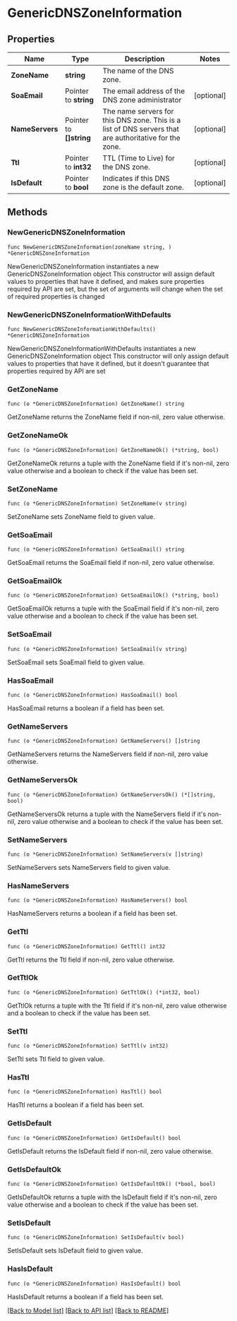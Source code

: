# GenericDNSZoneInformation

## Properties

Name | Type | Description | Notes
------------ | ------------- | ------------- | -------------
**ZoneName** | **string** | The name of the DNS zone. | 
**SoaEmail** | Pointer to **string** | The email address of the DNS zone administrator | [optional] 
**NameServers** | Pointer to **[]string** | The name servers for this DNS zone. This is a list of DNS servers that are authoritative for the zone. | [optional] 
**Ttl** | Pointer to **int32** | TTL (Time to Live) for the DNS zone. | [optional] 
**IsDefault** | Pointer to **bool** | Indicates if this DNS zone is the default zone. | [optional] 

## Methods

### NewGenericDNSZoneInformation

`func NewGenericDNSZoneInformation(zoneName string, ) *GenericDNSZoneInformation`

NewGenericDNSZoneInformation instantiates a new GenericDNSZoneInformation object
This constructor will assign default values to properties that have it defined,
and makes sure properties required by API are set, but the set of arguments
will change when the set of required properties is changed

### NewGenericDNSZoneInformationWithDefaults

`func NewGenericDNSZoneInformationWithDefaults() *GenericDNSZoneInformation`

NewGenericDNSZoneInformationWithDefaults instantiates a new GenericDNSZoneInformation object
This constructor will only assign default values to properties that have it defined,
but it doesn't guarantee that properties required by API are set

### GetZoneName

`func (o *GenericDNSZoneInformation) GetZoneName() string`

GetZoneName returns the ZoneName field if non-nil, zero value otherwise.

### GetZoneNameOk

`func (o *GenericDNSZoneInformation) GetZoneNameOk() (*string, bool)`

GetZoneNameOk returns a tuple with the ZoneName field if it's non-nil, zero value otherwise
and a boolean to check if the value has been set.

### SetZoneName

`func (o *GenericDNSZoneInformation) SetZoneName(v string)`

SetZoneName sets ZoneName field to given value.


### GetSoaEmail

`func (o *GenericDNSZoneInformation) GetSoaEmail() string`

GetSoaEmail returns the SoaEmail field if non-nil, zero value otherwise.

### GetSoaEmailOk

`func (o *GenericDNSZoneInformation) GetSoaEmailOk() (*string, bool)`

GetSoaEmailOk returns a tuple with the SoaEmail field if it's non-nil, zero value otherwise
and a boolean to check if the value has been set.

### SetSoaEmail

`func (o *GenericDNSZoneInformation) SetSoaEmail(v string)`

SetSoaEmail sets SoaEmail field to given value.

### HasSoaEmail

`func (o *GenericDNSZoneInformation) HasSoaEmail() bool`

HasSoaEmail returns a boolean if a field has been set.

### GetNameServers

`func (o *GenericDNSZoneInformation) GetNameServers() []string`

GetNameServers returns the NameServers field if non-nil, zero value otherwise.

### GetNameServersOk

`func (o *GenericDNSZoneInformation) GetNameServersOk() (*[]string, bool)`

GetNameServersOk returns a tuple with the NameServers field if it's non-nil, zero value otherwise
and a boolean to check if the value has been set.

### SetNameServers

`func (o *GenericDNSZoneInformation) SetNameServers(v []string)`

SetNameServers sets NameServers field to given value.

### HasNameServers

`func (o *GenericDNSZoneInformation) HasNameServers() bool`

HasNameServers returns a boolean if a field has been set.

### GetTtl

`func (o *GenericDNSZoneInformation) GetTtl() int32`

GetTtl returns the Ttl field if non-nil, zero value otherwise.

### GetTtlOk

`func (o *GenericDNSZoneInformation) GetTtlOk() (*int32, bool)`

GetTtlOk returns a tuple with the Ttl field if it's non-nil, zero value otherwise
and a boolean to check if the value has been set.

### SetTtl

`func (o *GenericDNSZoneInformation) SetTtl(v int32)`

SetTtl sets Ttl field to given value.

### HasTtl

`func (o *GenericDNSZoneInformation) HasTtl() bool`

HasTtl returns a boolean if a field has been set.

### GetIsDefault

`func (o *GenericDNSZoneInformation) GetIsDefault() bool`

GetIsDefault returns the IsDefault field if non-nil, zero value otherwise.

### GetIsDefaultOk

`func (o *GenericDNSZoneInformation) GetIsDefaultOk() (*bool, bool)`

GetIsDefaultOk returns a tuple with the IsDefault field if it's non-nil, zero value otherwise
and a boolean to check if the value has been set.

### SetIsDefault

`func (o *GenericDNSZoneInformation) SetIsDefault(v bool)`

SetIsDefault sets IsDefault field to given value.

### HasIsDefault

`func (o *GenericDNSZoneInformation) HasIsDefault() bool`

HasIsDefault returns a boolean if a field has been set.


[[Back to Model list]](../README.md#documentation-for-models) [[Back to API list]](../README.md#documentation-for-api-endpoints) [[Back to README]](../README.md)


